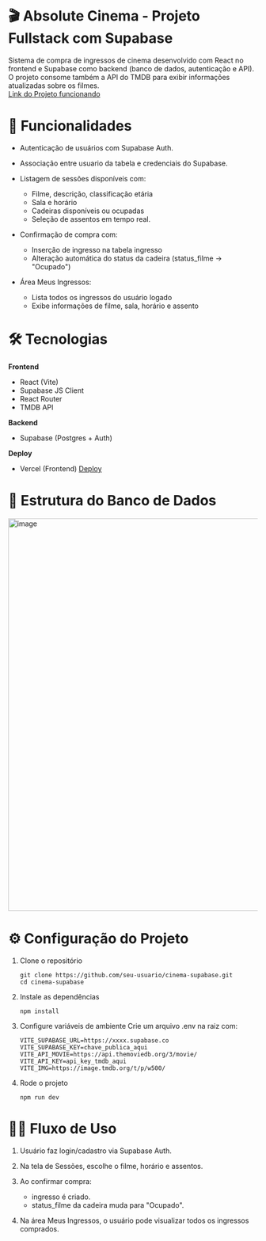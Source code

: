 # 🎬 Absolute Cinema - Projeto Fullstack com Supabase

Sistema de compra de ingressos de cinema desenvolvido com React no frontend e Supabase como backend (banco de dados, autenticação e API).
O projeto consome também a API do TMDB para exibir informações atualizadas sobre os filmes.<br>
[Link do Projeto funcionando](https://cinema-supabase.vercel.app)
# 🚀 Funcionalidades

- Autenticação de usuários com Supabase Auth.

- Associação entre usuario da tabela e credenciais do Supabase.

- Listagem de sessões disponíveis com:
  - Filme, descrição, classificação etária
  - Sala e horário
  - Cadeiras disponíveis ou ocupadas
  - Seleção de assentos em tempo real.

- Confirmação de compra com:
  - Inserção de ingresso na tabela ingresso
  - Alteração automática do status da cadeira (status_filme → "Ocupado")

- Área Meus Ingressos:
  - Lista todos os ingressos do usuário logado
  - Exibe informações de filme, sala, horário e assento

# 🛠️ Tecnologias

<b>Frontend</b>
- React (Vite)
- Supabase JS Client
- React Router
- TMDB API

<b>Backend</b>
- Supabase (Postgres + Auth)

<b>Deploy</b>
- Vercel (Frontend)
[Deploy](https://cinema-supabase.vercel.app)

# 📂 Estrutura do Banco de Dados
<img width="1533" height="793" alt="image" src="https://github.com/user-attachments/assets/64d60eef-9e69-43b0-906e-545e94bd7328" />

# ⚙️ Configuração do Projeto
1. Clone o repositório
   ```
   git clone https://github.com/seu-usuario/cinema-supabase.git
   cd cinema-supabase
   ```
   
 2. Instale as dependências
    ```
    npm install
    ```
    
3. Configure variáveis de ambiente
Crie um arquivo .env na raiz com:
    ```
    VITE_SUPABASE_URL=https://xxxx.supabase.co
    VITE_SUPABASE_KEY=chave_publica_aqui
    VITE_API_MOVIE=https://api.themoviedb.org/3/movie/
    VITE_API_KEY=api_key_tmdb_aqui
    VITE_IMG=https://image.tmdb.org/t/p/w500/
    ```
    
4. Rode o projeto
    ```
    npm run dev
    ```

# 👨‍💻 Fluxo de Uso

1. Usuário faz login/cadastro via Supabase Auth.

2. Na tela de Sessões, escolhe o filme, horário e assentos.

3. Ao confirmar compra:
   - ingresso é criado.
   - status_filme da cadeira muda para "Ocupado".

4. Na área Meus Ingressos, o usuário pode visualizar todos os ingressos comprados.
